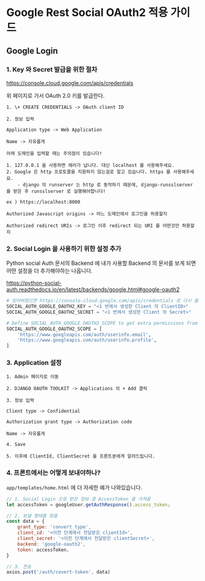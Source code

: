 # Google Rest Social OAuth2 적용 가이드

## Google Login

### 1. Key 와 Secret 발급을 위한 절차

https://console.cloud.google.com/apis/credentials

위 페이지로 가서 OAuth 2.0 키를 발급한다.
```text
1. \+ CREATE CREDENTIALS -> OAuth client ID

2. 정보 입력

Application type -> Web Application

Name -> 자유롭게

아래 도메인을 입력할 때는 주의점이 있습니다!

1. 127.0.0.1 을 사용하면 에러가 납니다. 대신 localhost 를 사용해주세요.
2. Google 은 http 프로토콜을 지원하지 않는걸로 알고 있습니다. https 를 사용해주세요. 
    - django 의 runserver 는 http 로 동작하기 때문에, django-runsslserver 를 받은 후 runsslserver 로 실행해야합니다!

ex ) https://localhost:8000

Authorized Javascript origins -> 어느 도메인에서 로그인을 허용할지 

Authorized redirect URIs -> 로그인 이후 redirect 되는 URI 를 어떤것만 허용할지
```

### 2. Social Login 을 사용하기 위한 설정 추가

Python social Auth 문서의 Backend 에 내가 사용할 Backend 의 문서를 보게 되면 어떤 설정을 더 추가해야하는 나옵니다.

https://python-social-auth.readthedocs.io/en/latest/backends/google.html#google-oauth2

```python
# 잊어버렸으면 https://console.cloud.google.com/apis/credentials 로 다시 들어가서 내가 생성한 Oauth2 계정을 수정한 다음 오른쪽에 나타나있는 ClientID, Client Secret 을 가져옵니다.
SOCIAL_AUTH_GOOGLE_OAUTH2_KEY = "<1 번에서 생성한 Client 의 ClientID>"
SOCIAL_AUTH_GOOGLE_OAUTH2_SECRET = "<1 번에서 생성한 Client 의 Secret>"

# Define SOCIAL_AUTH_GOOGLE_OAUTH2_SCOPE to get extra permissions from Google.
SOCIAL_AUTH_GOOGLE_OAUTH2_SCOPE = [
    'https://www.googleapis.com/auth/userinfo.email',
    'https://www.googleapis.com/auth/userinfo.profile',
]
```

### 3. Application 설정

```text
1. Admin 페이지로 이동

2. DJANGO OAUTH TOOLKIT -> Applications 의 + Add 클릭

3. 정보 입력

Client type -> Confidential

Authorization grant type -> Authorization code

Name -> 자유롭게

4. Save

5. 이후에 ClientId, ClientSecret 을 프론트분에게 알려드립니다.
```

### 4. 프론트에서는 어떻게 보내야하나?

`app/templates/home.html` 에 더 자세한 예가 나와있습니다.

```javascript
// 1. Social Login 으로 받은 정보 중 AccessToken 을 가져옴
let accessToken = googleUser.getAuthResponse().access_token;

// 2. 보낼 형태를 맞춤
const data = {
    grant_type: 'convert_type',
    client_id: '<이전 단계에서 전달받은 clientId>',
    client_secret: '<이전 단계에서 전달받은 clientSecret>',
    backend: 'google-oauth2',
    token: accessToken,
}

// 3. 전송
axios.post('/auth/covert-token', data)
```
